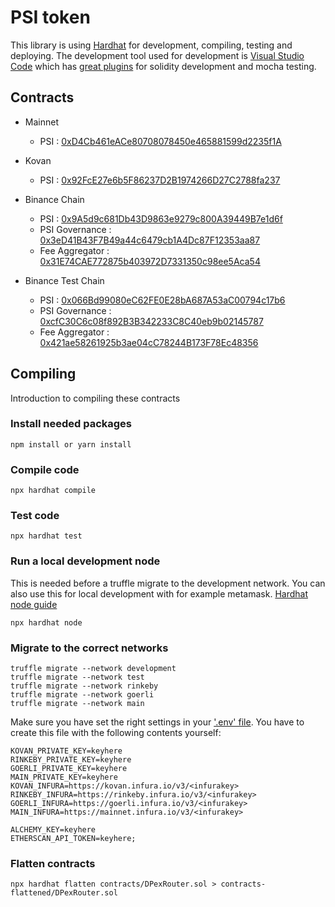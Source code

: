 # PSI token

This library is using [Hardhat](https://hardhat.org/getting-started/) for development, compiling, testing and deploying. The development tool used for development is [Visual Studio Code](https://code.visualstudio.com/) which has [great plugins](https://hardhat.org/guides/vscode-tests.html) for solidity development and mocha testing.

## Contracts

* Mainnet
  * PSI : [0xD4Cb461eACe80708078450e465881599d2235f1A](https://etherscan.io/address/0xD4Cb461eACe80708078450e465881599d2235f1A)

* Kovan
  * PSI : [0x92FcE27e6b5F86237D2B1974266D27C2788fa237](https://kovan.etherscan.io/address/0x92FcE27e6b5F86237D2B1974266D27C2788fa237)

* Binance Chain
  * PSI : [0x9A5d9c681Db43D9863e9279c800A39449B7e1d6f](https://bscscan.com/address/0x9A5d9c681Db43D9863e9279c800A39449B7e1d6f)
  * PSI Governance : [0x3eD41B43F7B49a44c6479cb1A4Dc87F12353aa87](https://bscscan.com/address/0x3eD41B43F7B49a44c6479cb1A4Dc87F12353aa87)
  * Fee Aggregator : [0x31E74CAE772875b403972D7331350c98ee5Aca54](https://bscscan.com/address/0x31E74CAE772875b403972D7331350c98ee5Aca54)

* Binance Test Chain
  * PSI : [0x066Bd99080eC62FE0E28bA687A53aC00794c17b6](https://testnet.bscscan.com/address/0x066Bd99080eC62FE0E28bA687A53aC00794c17b6)
  * PSI Governance : [0xcfC30C6c08f892B3B342233C8C40eb9b02145787](https://testnet.bscscan.com/address/0xcfC30C6c08f892B3B342233C8C40eb9b02145787)
  * Fee Aggregator : [0x421ae58261925b3ae04cC78244B173F78Ec48356](https://testnet.bscscan.com/address/0x421ae58261925b3ae04cC78244B173F78Ec48356)

## Compiling

Introduction to compiling these contracts

### Install needed packages

```npm
npm install or yarn install
```

### Compile code

```npm
npx hardhat compile
```

### Test code

```node
npx hardhat test
```

### Run a local development node

This is needed before a truffle migrate to the development network. You can also use this for local development with for example metamask. [Hardhat node guide](https://hardhat.org/hardhat-network/)

```node
npx hardhat node
```

### Migrate to the correct networks

```node
truffle migrate --network development
truffle migrate --network test
truffle migrate --network rinkeby
truffle migrate --network goerli
truffle migrate --network main
```

Make sure you have set the right settings in your ['.env' file](https://www.npmjs.com/package/dotenv). You have to create this file with the following contents yourself:

```node
KOVAN_PRIVATE_KEY=keyhere
RINKEBY_PRIVATE_KEY=keyhere
GOERLI_PRIVATE_KEY=keyhere
MAIN_PRIVATE_KEY=keyhere
KOVAN_INFURA=https://kovan.infura.io/v3/<infurakey>
RINKEBY_INFURA=https://rinkeby.infura.io/v3/<infurakey>
GOERLI_INFURA=https://goerli.infura.io/v3/<infurakey>
MAIN_INFURA=https://mainnet.infura.io/v3/<infurakey>

ALCHEMY_KEY=keyhere
ETHERSCAN_API_TOKEN=keyhere;
```

### Flatten contracts

```node
npx hardhat flatten contracts/DPexRouter.sol > contracts-flattened/DPexRouter.sol
```
